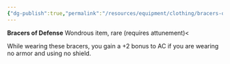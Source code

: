 ```yaml
---
{"dg-publish":true,"permalink":"/resources/equipment/clothing/bracers-of-defense/","title":"Bracers of Defense"}
---
```



**Bracers of Defense**
Wondrous item, rare (requires attunement)<

While wearing these bracers, you gain a +2 bonus to AC if you are wearing no armor and using no shield.